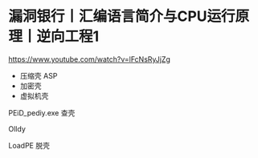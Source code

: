 # 漏洞银行丨汇编语言简介与CPU运行原理丨逆向工程1
https://www.youtube.com/watch?v=lFcNsRyJjZg


- 压缩壳 ASP
- 加密壳
- 虚拟机壳

PEiD_pediy.exe   查壳


Olldy 



LoadPE  脱壳




